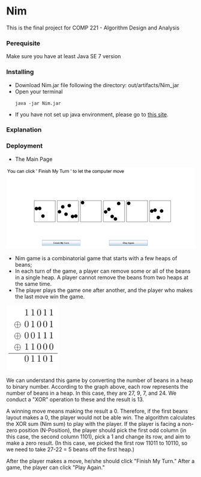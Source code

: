 # Nim
This is the final project for COMP 221 - Algorithm Design and Analysis

### Perequisite
Make sure you have at least Java SE 7 version

### Installing
<ul>
  <li> Download Nim.jar file following the directory: out/artifacts/Nim_jar</li>
  <li> Open your terminal </li>
  
  ```
  java -jar Nim.jar
  ```
  </li>
  
  <li>If you have not set up java environment, please go to <a href="https://confluence.atlassian.com/doc/setting-the-java_home-variable-in-windows-8895.html">this site</a>.
  
  </li>
  
</ul>

### Explanation

### Deployment 

* The Main Page 

![Gameboard](res/layout.png)

* Nim game is a combinatorial game that starts with a few heaps of beans;
* In each turn of the game, a player can remove some or all of the beans in a single heap. A player cannot remove the beans from two heaps at the same time.
* The player plays the game one after another, and the player who makes the last move win the game.

![Binary Representation](res/nimsum.png)

We can understand this game by converting the number of beans in a heap to binary number. According to the graph above, each row represents the number of beans in a heap. In this case, they are 27, 9, 7, and 24. We conduct a "XOR" operation to these and the result is 13.

A winning move means making the result a 0. Therefore, if the first beans layout makes a 0, the player would not be able win. The algorithm calculates the XOR sum (Nim sum) to play with the player. If the player is facing a non-zero position (N-Position), the player should pick the first odd column (in this case, the second column 1101), pick a 1 and change its row, and aim to make a zero result. (In this case, we picked the first row 11011 to 10110, so we need to take 27-22 = 5 beans off the first heap.)

After the player makes a move, he/she should click "Finish My Turn." After a game, the player can click "Play Again."
